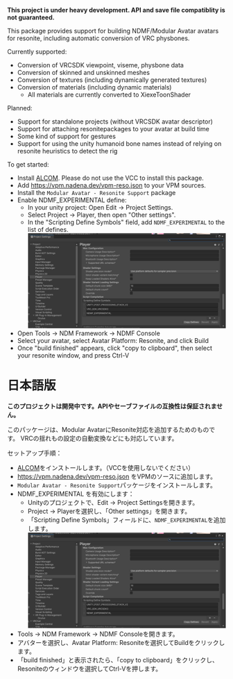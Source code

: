 **This project is under heavy development. API and save file compatiblity is not guaranteed.**

This package provides support for building NDMF/Modular Avatar avatars for resonite, including
automatic conversion of VRC physbones.

Currently supported:
* Conversion of VRCSDK viewpoint, viseme, physbone data
* Conversion of skinned and unskinned meshes
* Conversion of textures (including dynamically generated textures)
* Conversion of materials (including dynamic materials)
  * All materials are currently converted to XiexeToonShader

Planned:
* Support for standalone projects (without VRCSDK avatar descriptor)
* Support for attaching resonitepackages to your avatar at build time
* Some kind of support for gestures
* Support for using the unity humanoid bone names instead of relying on resonite heuristics to detect the rig

To get started:
* Install [ALCOM](https://vrc-get.anatawa12.com/en/alcom/). Please do not use the VCC to install this package.
* Add https://vpm.nadena.dev/vpm-reso.json to your VPM sources.
* Install the `Modular Avatar - Resonite Support` package
* Enable NDMF_EXPERIMENTAL define:
  * In your unity project: Open Edit -> Project Settings.
  * Select Project -> Player, then open "Other settings".
  * In the "Scripting Define Symbols" field, add `NDMF_EXPERIMENTAL` to the list of defines.
    ![image](readme-assets~/scripting-define.png)
* Open Tools -> NDM Framework -> NDMF Console
* Select your avatar, select Avatar Platform: Resonite, and click Build
* Once "build finished" appears, click "copy to clipboard", then select your resonite window, and press Ctrl-V


# 日本語版

**このプロジェクトは開発中です。APIやセーブファイルの互換性は保証されません。**

このパッケージは、Modular AvatarにResonite対応を追加するためのものです。
VRCの揺れもの設定の自動変換などにも対応しています。

セットアップ手順：
* [ALCOM](https://vrc-get.anatawa12.com/ja/alcom/)をインストールします。（VCCを使用しないでください）
* https://vpm.nadena.dev/vpm-reso.json をVPMのソースに追加します。
* `Modular Avatar - Resonite Support`パッケージをインストールします。
* NDMF_EXPERIMENTAL を有効にします：
  * Unityのプロジェクトで、Edit -> Project Settingsを開きます。
  * Project -> Playerを選択し、「Other settings」を開きます。
  * 「Scripting Define Symbols」フィールドに、`NDMF_EXPERIMENTAL`を追加します。
    ![image](readme-assets~/scripting-define.png)
* Tools -> NDM Framework -> NDMF Consoleを開きます。
* アバターを選択し、Avatar Platform: Resoniteを選択してBuildをクリックします。
* 「build finished」と表示されたら、「copy to clipboard」をクリックし、Resoniteのウィンドウを選択してCtrl-Vを押します。